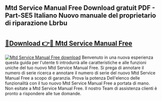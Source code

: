## Mtd Service Manual Free Download gratuit PDF - Part-SE5 Italiano Nuovo manuale del proprietario di riparazione Lbrbu

# <h2><a href="http://df98qv.blite.top/?on=Mtd+Service+Manual+Free">🔗Download 👉🔴 Mtd Service Manual Free</a></h2>

[![Mtd Service Manual Free download](https://i.imgur.com/lujVjoI.png)](http://df98qv.blite.top/?on=Mtd+Service+Manual+Free)
Benvenuto in una nuova esperienza questa guida per l'utente ti introdurrà alle caratteristiche e alle funzioni uniche del tuo nuovo Mtd Service Manual Free. Si prega di annotare il numero di serie ricerca e annotare il numero di serie del nuovo Mtd Service Manual Free a scopo di garanzia. Prova la potenza Dell'elenco delle funzionalità con il tuo nuovo Mtd Service Manual Free a portata di mano. Non esitate a Mtd Service Manual Free. Il nostro Team di assistenza clienti è pronto a rispondere alle tue domande.
